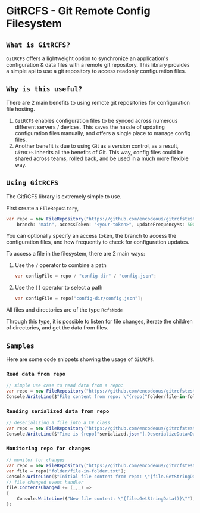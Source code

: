 # GitRCFS - Git Remote Config Filesystem

## `What is GitRCFS?`

`GitRCFS` offers a lightweight option to synchronize an application's configuration & data files with a remote git repository. This library provides a simple api to use a git repository to access readonly configuration files.

## `Why is this useful?`

There are 2 main benefits to using remote git repositories for configuration file hosting.

1. `GitRCFS` enables configuration files to be synced across numerous different servers / devices. This saves the hassle of updating configuration files manually, and offers a single place to manage config files.
2. Another benefit is due to using Git as a version control, as a result, `GitRCFS` inherits all the benefits of Git. This way, config files could be shared across teams, rolled back, and be used in a much more flexible way.

## `Using GitRCFS`

The GitRCFS library is extremely simple to use.

First create a `FileRepository`,

```csharp
var repo = new FileRepository("https://github.com/encodeous/gitrcfstest",
    branch: "main", accessToken: "<your-token>", updateFrequencyMs: 5000);
```

You can optionally specify an access token, the branch to access the configuration files, and how frequently to check for configuration updates.

To access a file in the filesystem, there are 2 main ways:

1. Use the `/` operator to combine a path
   ```c#
   var configFile = repo / "config-dir" / "config.json";
   ```
2. Use the `[]` operator to select a path
    ```c#
   var configFile = repo["config-dir/config.json"];
   ```

All files and directories are of the type `RcfsNode`

Through this type, it is possible to listen for file changes, iterate the children of directories, and get the data from files.

## `Samples`

Here are some code snippets showing the usage of `GitRCFS`.

### `Read data from repo`
```c#
// simple use case to read data from a repo:
var repo = new FileRepository("https://github.com/encodeous/gitrcfstest");
Console.WriteLine($"File content from repo: \"{repo["folder/file-in-folder.txt"].GetStringData()}\"");
```

### `Reading serialized data from repo`
```c#
// deserializing a file into a C# class
var repo = new FileRepository("https://github.com/encodeous/gitrcfstest");
Console.WriteLine($"Time is {repo["serialized.json"].DeserializeData<DateTime>()}");
```

### `Monitoring repo for changes`
```c#
// monitor for changes
var repo = new FileRepository("https://github.com/encodeous/gitrcfstest");
var file = repo["folder/file-in-folder.txt"];
Console.WriteLine($"Initial file content from repo: \"{file.GetStringData()}\"");
// file changed event handler
file.ContentsChanged += (_,_) =>
{
    Console.WriteLine($"New file content: \"{file.GetStringData()}\"");
};
```